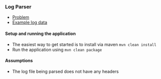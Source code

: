 ### Log Parser

- [Problem](PROBLEM.md)
- [Example log data](src/main/resources/example.log)


#### Setup and running the application

- The easiest way to get started is to install via maven
`mvn clean install`
- Run the application using `mvn clean package`


#### Assumptions
- The log file being parsed does not have any headers


